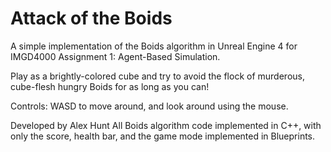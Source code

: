 # Attack of the Boids
A simple implementation of the Boids algorithm in Unreal Engine 4 for IMGD4000 Assignment 1: Agent-Based Simulation.

Play as a brightly-colored cube and try to avoid the flock of murderous, cube-flesh hungry Boids for as long as you can!

Controls: WASD to move around, and look around using the mouse.


Developed by Alex Hunt
All Boids algorithm code implemented in C++, with only the score, health bar, and the game mode implemented in Blueprints.
